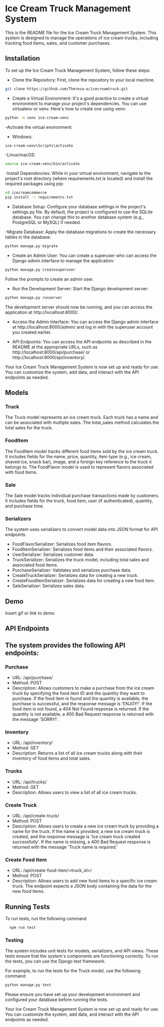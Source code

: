 
# Ice Cream Truck Management System

This is the README file for the Ice Cream Truck Management System. This system is designed to manage the operations of ice cream trucks, including tracking food items, sales, and customer purchases.


## Installation

To set up the Ice Cream Truck Management System, follow these steps:

- Clone the Repository: First, clone the repository to your local machine.

```bash
git clone https://github.com/Theresa-o/icecreamtruck.git
```

- Create a Virtual Environment: It's a good practice to create a virtual environment to manage your project's dependencies. You can use virtualenv or venv. Here's how to create one using venv:

```bash
python -m venv ice-cream-venv
```

-Activate the virtual environment:

- Windows:

```bash
ice-cream-venv\Scripts\activate
```

-Linux/macOS:

```bash
source ice-cream-venv/bin/activate
```
    
-Install Dependencies: While in your virtual environment, navigate to the project's root directory (where requirements.txt is located) and install the required packages using pip:

```bash
cd icecreamcommerce
pip install -r requirements.txt
```
- Database Setup: Configure your database settings in the project's settings.py file. By default, the project is configured to use the SQLite database. You can change this to another database system (e.g., PostgreSQL or MySQL) if needed.

-Migrate Database: Apply the database migrations to create the necessary tables in the database:

```bash
python manage.py migrate
```

- Create an Admin User: You can create a superuser who can access the Django admin interface to manage the application:

```bash
python manage.py createsuperuser
```

Follow the prompts to create an admin user.

- Run the Development Server: Start the Django development server:

```bash
python manage.py runserver
```
The development server should now be running, and you can access the application at http://localhost:8000/.

- Access the Admin Interface: You can access the Django admin interface at http://localhost:8000/admin/ and log in with the superuser account you created earlier.

- API Endpoints: You can access the API endpoints as described in the README at the appropriate URLs, such as http://localhost:8000/api/purchase/ or http://localhost:8000/api/inventory/.

Your Ice Cream Truck Management System is now set up and ready for use. You can customize the system, add data, and interact with the API endpoints as needed.
    
## Models
### Truck
The Truck model represents an ice cream truck. Each truck has a name and can be associated with multiple sales. The total_sales method calculates the total sales for the truck.

### FoodItem
The FoodItem model tracks different food items sold by the ice cream truck. It includes fields for the name, price, quantity, item type (e.g., ice cream, shaved ice, snack bar), image, and a foreign key reference to the truck it belongs to. The FoodFlavor model is used to represent flavors associated with food items.

### Sale
The Sale model tracks individual purchase transactions made by customers. It includes fields for the truck, food item, user (if authenticated), quantity, and purchase time.

### Serializers
The system uses serializers to convert model data into JSON format for API endpoints.

- FoodFlavorSerializer: Serializes food item flavors.
- FoodItemSerializer: Serializes food items and their associated flavors.
- UserSerializer: Serializes customer data.
- TruckSerializer: Serializes the truck model, including total sales and associated food items.
- PurchaseSerializer: Validates and serializes purchase data.
- CreateTruckSerializer: Serializes data for creating a new truck.
- CreateFoodItemSerializer: Serializes data for creating a new food item.
- SaleSerializer: Serializes sales data.


## Demo

Insert gif or link to demo

## API Endpoints
The system provides the following API endpoints:
-
### Purchase
- URL: /api/purchase/
- Method: POST
- Description: Allows customers to make a purchase from the ice cream truck by specifying the food item ID and the quantity they want to purchase. If the food item is found and the quantity is available, the purchase is successful, and the response message is 'ENJOY!'. If the food item is not found, a 404 Not Found response is returned. If the quantity is not available, a 400 Bad Request response is returned with the message 'SORRY!'.

### Inventory
- URL: /api/inventory/
- Method: GET
- Description: Returns a list of all ice cream trucks along with their inventory of food items and total sales.

### Trucks
- URL: /api/trucks/
- Method: GET
- Description: Allows users to view a list of all ice cream trucks.
### Create Truck
- URL: /api/create-truck/
- Method: POST
- Description: Allows users to create a new ice cream truck by providing a name for the truck. If the name is provided, a new ice cream truck is created, and the response message is 'Ice cream truck created successfully'. If the name is missing, a 400 Bad Request response is returned with the message 'Truck name is required.'
### Create Food Item
- URL: /api/create-food-item/<truck_id>/
- Method: POST
- Description: Allows users to add new food items to a specific ice cream truck. The endpoint expects a JSON body containing the data for the new food items.
## Running Tests

To run tests, run the following command

```bash
  npm run test
```

### Testing
The system includes unit tests for models, serializers, and API views. These tests ensure that the system's components are functioning correctly. To run the tests, you can use the Django test framework.

For example, to run the tests for the Truck model, use the following command:

``` bash
python manage.py test 
```

Please ensure you have set up your development environment and configured your database before running the tests.

Your Ice Cream Truck Management System is now set up and ready for use. You can customize the system, add data, and interact with the API endpoints as needed.
